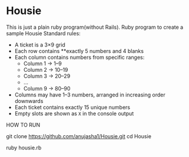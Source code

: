 # Housie
This is just a plain ruby program(without Rails).
Ruby program to create a sample Housie
Standard rules:

- A ticket is a 3×9 grid
- Each row contains **exactly 5 numbers and 4 blanks  
- Each column contains numbers from specific ranges:  
  - Column 1 → 1–9  
  - Column 2 → 10–19  
  - Column 3 → 20–29  
  - ...  
  - Column 9 → 80–90  
- Columns may have 1–3 numbers, arranged in increasing order downwards
- Each ticket contains exactly 15 unique numbers
- Empty slots are shown as `X` in the console output  


HOW TO RUN

git clone https://github.com/anujasha1/Housie.git
cd Housie

ruby housie.rb

